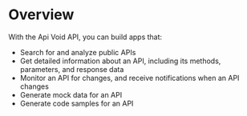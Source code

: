 # Overview

With the Api Void API, you can build apps that:

- Search for and analyze public APIs
- Get detailed information about an API, including its methods, parameters, and response data
- Monitor an API for changes, and receive notifications when an API changes
- Generate mock data for an API
- Generate code samples for an API
